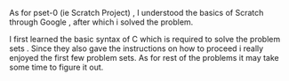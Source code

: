 As for pset-0 (ie Scratch Project) , I understood the basics of Scratch through Google , after which i solved the problem.

I first learned the basic syntax of C which is  required to solve the problem sets . Since they also gave the instructions on how to proceed i really enjoyed the first few problem sets. As for rest of the problems it may take some time  to figure it out.
